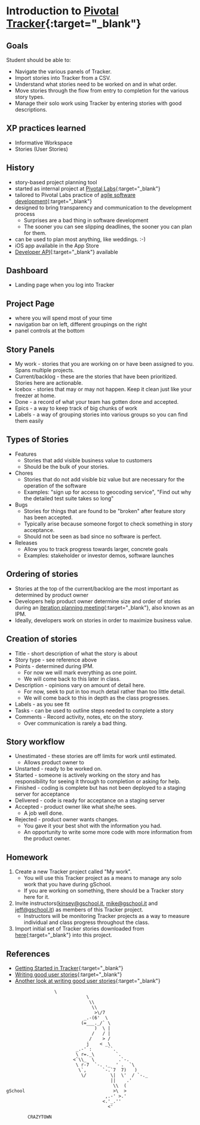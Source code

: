 # Introduction to [Pivotal Tracker](http://pivotaltracker.com){:target="_blank"}

## Goals
Student should be able to:

* Navigate the various panels of Tracker.
* Import stories into Tracker from a CSV.
* Understand what stories need to be worked on and in what order.
* Move stories through the flow from entry to completion for the various story types.
* Manage their solo work using Tracker by entering stories with good descriptions.

## XP practices learned

* Informative Workspace
* Stories (User Stories)

## History
* story-based project planning tool
* started as internal project at [Pivotal Labs](http://pivotallabs.com){:target="_blank"}
* tailored to Pivotal Labs practice of [agile software development](http://en.wikipedia.org/wiki/Agile_software_development){:target="_blank"}
* designed to bring transparency and communication to the development process
    * Surprises are a bad thing in software development
    * The sooner you can see slipping deadlines, the sooner you can plan for them.
* can be used to plan most anything, like weddings. :-)
* iOS app available in the App Store
* [Developer API](https://www.pivotaltracker.com/help/api?version=v5){:target="_blank"} available

## Dashboard
* Landing page when you log into Tracker

## Project Page
* where you will spend most of your time
* navigation bar on left, different groupings on the right
* panel controls at the bottom

## Story Panels
* My work - stories that you are working on or have been assigned to you. Spans multiple projects.
* Current/backlog - these are the stories that have been prioritized. Stories here are actionable.
* Icebox - stories that may or may not happen. Keep it clean just like your freezer at home.
* Done - a record of what your team has gotten done and accepted.
* Epics - a way to keep track of big chunks of work
* Labels - a way of grouping stories into various groups so you can find them easily

## Types of Stories
* Features
    * Stories that add visible business value to customers
    * Should be the bulk of your stories.
* Chores
    * Stories that do not add visible biz value but are necessary for the operation of the software
    * Examples: "sign up for access to geocoding service", "Find out why the detailed test suite takes so long"
* Bugs
    * Stories for things that are found to be "broken" after feature story has been accepted.
    * Typically arise because someone forgot to check something in story acceptance.
    * Should not be seen as bad since no software is perfect.
* Releases
    * Allow you to track progress towards larger, concrete goals
    * Examples: stakeholder or investor demos, software launches

## Ordering of stories
* Stories at the top of the current/backlog are the most important as determined by product owner
* Developers help product owner determine size and order of stories during an [iteration planning meeting](http://www.extremeprogramming.org/rules/iterationplanning.html){:target="_blank"}, also known as an IPM.
* Ideally, developers work on stories in order to maximize business value.

## Creation of stories
* Title - short description of what the story is about
* Story type - see reference above
* Points - determined during IPM.
    * For now we will mark everything as one point.
    * We will come back to this later in class.
* Description - opinions vary on amount of detail here.
    * For now, seek to put in too much detail rather than too little detail.
    * We will come back to this in depth as the class progresses.
* Labels - as you see fit
* Tasks - can be used to outline steps needed to complete a story
* Comments - Record activity, notes, etc on the story.
    * Over communication is rarely a bad thing.

## Story workflow

* Unestimated - these stories are off limits for work until estimated.
    * Allows product owner to
* Unstarted - ready to be worked on.
* Started - someone is actively working on the story and has responsibility for seeing it through to completion or asking for help.
* Finished - coding is complete but has not been deployed to a staging server for acceptance
* Delivered - code is ready for acceptance on a staging server
* Accepted - product owner like what she/he sees.
    * A job well done.
* Rejected - product owner wants changes.
    * You gave it your best shot with the information you had.
    * An opportunity to write some more code with more information from the product owner.

## Homework

1. Create a new Tracker project called "My work".
    * You will use this Tracker project as a means to manage any solo
work that you have during gSchool.
    * If you are working on something, there should be a Tracker story here for it.
1. Invite instructors(kinsey@gschool.it, mike@gschool.it and jeff@gschool.it) as members of this Tracker project.
    * Instructors will be monitoring Tracker projects as a way to measure individual and class progress throughout the class.
1. Import initial set of Tracker stories downloaded from [here](http://students.gschool.it/trackerStories/initialStudentStories.csv){:target="_blank"} into this project.

## References

* [Getting Started in Tracker](https://www.pivotaltracker.com/help/gettingstarted){:target="_blank"}
* [Writing good user stories](http://pivotallabs.com/well-formed-stories/){:target="_blank"}
* [Another look at writing good user stories](https://help.rallydev.com/writing-great-user-story){:target="_blank"}

```
                  \
                              \
                               \\
                                \\
                                 >\/7
                             _.-(6'  \
                            (=___._/` \
                                 )  \ |
                                /   / |
                               /    > /
                              j    < _\
                          _.-' :      ``.
                          \ r=._\        `.
                         <`\\_  \         .`-.
                          \ r-7  `-. ._  ' .  `\
                           \`,      `-.`7  7)   )
                            \/         \|  \'  / `-._
                                       ||    .'
                                        \\  (
gSchool                                 >\  >
                                     ,.-' >.'
                                    <.'_.''
                                      <'

        CRAZYTOWN
```